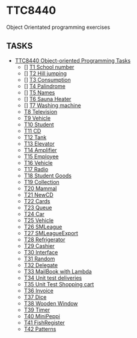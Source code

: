 # TTC8440

Object Orientated programming exercises

## TASKS

- [TTC8440 Object-oriented Programming Tasks](#ttc8440-object-oriented-programming-tasks)
  - [] [T1 School number](#t1-school-number)
  - [] [T2 Hill jumping](#t2-hill-jumping)
  - [] [T3 Consumption](#t3-consumption)
  - [] [T4 Palindrome](#t4-palindrome)
  - [] [T5 Names](#t5-names)
  - [] [T6 Sauna Heater](#t6-sauna-heater)
  - [] [T7 Washing machine](#t7-washing-machine)
  - [T8 Television](#t8-television)
  - [T9 Vehicle](#t9-vehicle)
  - [T10 Student](#t10-student)
  - [T11 CD](#t11-cd)
  - [T12 Tank](#t12-tank)
  - [T13 Elevator](#t13-elevator)
  - [T14 Amplifier](#t14-amplifier)
  - [T15 Employee](#t15-employee)
  - [T16 Vehicle](#t16-vehicle)
  - [T17 Radio](#t17-radio)
  - [T18 Student Goods](#t18-student-goods)
  - [T19 Collection](#t19-collection)
  - [T20 Mammal](#t20-mammal)
  - [T21 NewCD](#t21-newcd)
  - [T22 Cards](#t22-cards)
  - [T23 Queue](#t23-queue)
  - [T24 Car](#t24-car)
  - [T25 Vehicle](#t25-vehicle)
  - [T26 SMLeague](#t26-smleague)
  - [T27 SMLeagueExport](#t27-smleagueexport)
  - [T28 Refrigerator](#t28-refrigerator)
  - [T29 Cashier](#t29-cashier)
  - [T30 Interface](#t30-interface)
  - [T31 Random](#t31-random)
  - [T32 Delegate](#t32-delegate)
  - [T33 MailBook with Lambda](#t33-mailbook-with-lambda)
  - [T34 Unit test deliveries](#t34-unit-test-deliveries)
  - [T35 Unit Test Shopping cart](#t35-unit-test-shopping-cart)
  - [T36 Invoice](#t36-invoice)
  - [T37 Dice](#t37-dice)
  - [T38 Wooden Window](#t38-wooden-window)
  - [T39 Timer](#t39-timer)
  - [T40 MiniPeppi](#t40-minipeppi)
  - [T41 FishRegister](#t41-fishregister)
  - [T42 Patterns](#t42-patterns)


